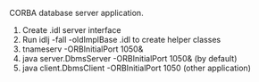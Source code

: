 CORBA database server application. <br/>
1. Create .idl server interface <br/>
2. Run  idlj -fall -oldImplBase .idl to create helper classes<br/>
3. tnameserv -ORBInitialPort 1050&  <br/>
4. java server.DbmsServer -ORBInitialPort 1050& (by default)<br/>
5. java client.DbmsClient -ORBInitialPort 1050 (other application)<br/>
